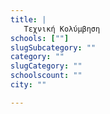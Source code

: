 ```yaml
---
title: |
   Τεχνική Κολύμβηση
schools: [""]
slugSubcategory: ""
category: ""
slugCategory: ""
schoolscount: ""
city: ""

---
```


